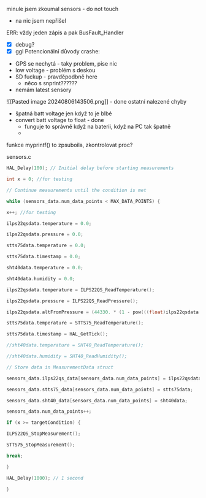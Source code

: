 minule jsem zkoumal sensors - do not touch
- na nic jsem nepřišel

ERR: vždy jeden zápis a pak BusFault_Handler
- [x] debug?
- [x] ggl
Potencionální důvody crashe:
- GPS se nechytá - taky problem, pise nic
- low voltage - problém s deskou
- SD fuckup - pravděpodbně here
	- něco s snprint??????
- nemám latest sensory

![[Pasted image 20240806143506.png]] - done
ostatní nalezené chyby
- špatná batt voltage jen když to je blbé
- convert batt voltage to float - done
	- funguje to správně když na baterii, když na PC tak špatně
	- 

funkce myprintf() to zpsuboila, zkontrolovat proc?


sensors.c
```c
HAL_Delay(100); // Initial delay before starting measurements

int x = 0; //for testing

// Continue measurements until the condition is met

while (sensors_data.num_data_points < MAX_DATA_POINTS) {

x++; //for testing

ilps22qsdata.temperature = 0.0;

ilps22qsdata.pressure = 0.0;

stts75data.temperature = 0.0;

stts75data.timestamp = 0.0;

sht40data.temperature = 0.0;

sht40data.humidity = 0.0;

ilps22qsdata.temperature = ILPS22QS_ReadTemperature();

ilps22qsdata.pressure = ILPS22QS_ReadPressure();

ilps22qsdata.altFromPressure = (44330. * (1 - pow(((float)ilps22qsdata.pressure*100)/101325.0, 1./5.255)));

stts75data.temperature = STTS75_ReadTemperature();

stts75data.timestamp = HAL_GetTick();

//sht40data.temperature = SHT40_ReadTemperature();

//sht40data.humidity = SHT40_ReadHumidity();

// Store data in MeasurementData struct

sensors_data.ilps22qs_data[sensors_data.num_data_points] = ilps22qsdata;

sensors_data.stts75_data[sensors_data.num_data_points] = stts75data;

sensors_data.sht40_data[sensors_data.num_data_points] = sht40data;

sensors_data.num_data_points++;

if (x >= targetCondition) {

ILPS22QS_StopMeasurement();

STTS75_StopMeasurement();

break;

}

HAL_Delay(1000); // 1 second

}
```